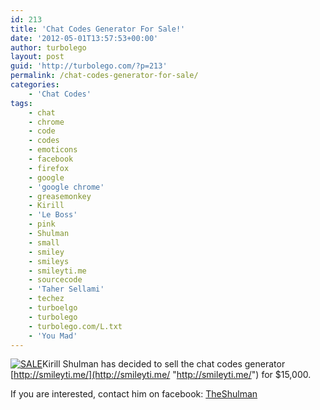 ```yaml
---
id: 213
title: 'Chat Codes Generator For Sale!'
date: '2012-05-01T13:57:53+00:00'
author: turbolego
layout: post
guid: 'http://turbolego.com/?p=213'
permalink: /chat-codes-generator-for-sale/
categories:
    - 'Chat Codes'
tags:
    - chat
    - chrome
    - code
    - codes
    - emoticons
    - facebook
    - firefox
    - google
    - 'google chrome'
    - greasemonkey
    - Kirill
    - 'Le Boss'
    - pink
    - Shulman
    - small
    - smiley
    - smileys
    - smileyti.me
    - sourcecode
    - 'Taher Sellami'
    - techez
    - turboelgo
    - turbolego
    - turbolego.com/L.txt
    - 'You Mad'
---
```


[![](https://turbolego.com/wp-content/uploads/2012/05/SALE.jpg "SALE")](https://turbolego.com/wp-content/uploads/2012/05/SALE.jpg)Kirill Shulman has decided to sell the chat codes generator [http://smileyti.me/](http://smileyti.me/ "http://smileyti.me/") for $15,000.

If you are interested, contact him on facebook: [TheShulman](http://www.facebook.com/TheShulman "http://www.facebook.com/TheShulman")